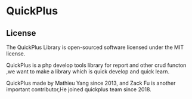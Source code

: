 # QuickPlus 

## License

The QuickPlus Library is open-sourced software licensed under the MIT license.
 
 
 QuickPlus is a php develop tools library for report and other crud functon ,we want to make a library which is  quick develop and quick learn.
 
 QuickPlus made by Mathieu Yang since 2013, and Zack Fu is another important contributor,He joined quickplus team since 2018.
 
 




